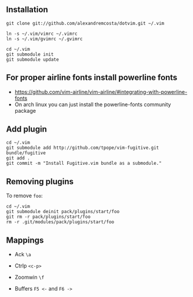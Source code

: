 ## Installation

	git clone git://github.com/alexandremcosta/dotvim.git ~/.vim

	ln -s ~/.vim/vimrc ~/.vimrc
	ln -s ~/.vim/gvimrc ~/.gvimrc

	cd ~/.vim
	git submodule init
	git submodule update

## For proper airline fonts install powerline fonts

 - https://github.com/vim-airline/vim-airline/#integrating-with-powerline-fonts
 - On arch linux you can just install the powerline-fonts community package


## Add plugin

	cd ~/.vim
	git submodule add http://github.com/tpope/vim-fugitive.git bundle/fugitive
	git add .
	git commit -m "Install Fugitive.vim bundle as a submodule."

## Removing plugins
To remove `foo`:

	cd ~/.vim
	git submodule deinit pack/plugins/start/foo
	git rm -r pack/plugins/start/foo
	rm -r .git/modules/pack/plugins/start/foo

## Mappings

- Ack  `\a`

- Ctrlp `<c-p>`

- Zoomwin `\f`

- Buffers `F5 <-` and `F6 ->`
